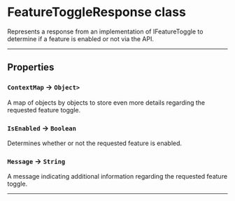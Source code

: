 # FeatureToggleResponse class

Represents a response from an implementation of IFeatureToggle to determine if a feature is enabled or not via the API.

---
## Properties

### `ContextMap` → `Object>`

A map of objects by objects to store even more details regarding the requested feature toggle.

### `IsEnabled` → `Boolean`

Determines whether or not the requested feature is enabled.

### `Message` → `String`

A message indicating additional information regarding the requested feature toggle.

---
